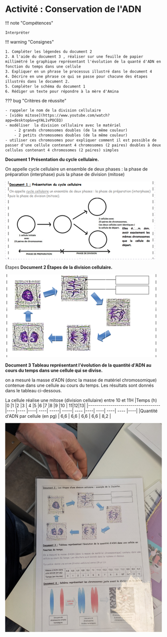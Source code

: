 # Activité : Conservation de l'ADN 

!!! note "Compétences"

    Interpréter 

!!! warning "Consignes"

    1. Compléter les légendes du document 2
    2. A l'aide du document 3 , réaliser sur une feuille de papier millimétré le graphique représentant l'évolution de la quanté d'ADN en fonction du temps dans une cellule
    3. Expliquer en un phrase le processus illustré dans le document 4
    4. Décrire en une phrase ce qui se passe pour chacune des étapes illustrés dans le document 2.
    5. Compléter le schéma du document 1 
    6. Rédiger un texte pour répondre à la mère d'Amina
    
??? bug "Critères de réussite"

    - rappeler le nom de la division cellulaire
    - [vidéo mitose](https://www.youtube.com/watch?app=desktop&v=gYAL1vPOCEQ)
    - modéliser  la division cellulaire avec le matériel
        - 2 grands chromosomes doubles (de la même couleur)
        - 2 petits chromosomes doubles (de la même couleur)
    - utiliser ces chromosomes pour expliquer comment il est possible de passer d'une cellule contenant 4 chromosomes (2 paires) doubles à deux cellules contenant 4 chromosomes (2 paires) simples



**Document 1 Présentation du cycle cellulaire.**

On appelle cycle cellulaire un ensemble de deux phases : la phase de préparation (interphase) puis la phase de division (mitose)

![](image-1.png)

Étapes
**Document 2 Étapes de la division cellulaire.**


![](image.png)



**Document 3 Tableau représentant l'évolution de la quantité d'ADN au cours du temps dans une cellule qui se divise.**

on a mesuré la masse d'ADN (donc la masse de matériel chromosomique) contenue dans une cellule au cours du temps. Les résultats sont donnés dans le tableau ci-dessous.

La cellule réalise une mitose (division cellulaire) entre 10 et 11H
|Temps (h) |0 |1 |2 |3 | 4 |5 |6 |7 |8 |9 |10 | 11|12|13|
|------------------------------------ |---- |---- |----| ----| -----| -----| ---- |----| ----| ----| ---- |----|
|Quantité d'ADN par cellule (en pg) | 6,6 | 6,6 | 6,6 | 6,6 | 8,2 | 


![](photoGenialy/PXL_20250109_131743200.jpg)